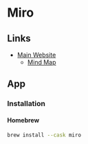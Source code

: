 # Miro

<!--
https://youtube.com/watch?v=pULLAEmhSho

https://go.miro.com/your-new-plan-webinar-recording
-->

## Links

- [Main Website](https://miro.com)
  - [Mind Map](https://miro.com/mind-map)

## App

### Installation

#### Homebrew

```sh
brew install --cask miro
```

